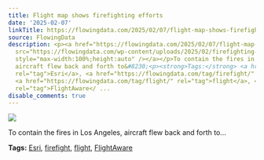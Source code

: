 ```yaml
---
title: Flight map shows firefighting efforts
date: '2025-02-07'
linkTitle: https://flowingdata.com/2025/02/07/flight-map-shows-firefighting-efforts/
source: FlowingData
description: <p><a href="https://flowingdata.com/2025/02/07/flight-map-shows-firefighting-efforts/"><img
  src="https://flowingdata.com/wp-content/uploads/2025/02/firefighting-750x422.png"
  style="max-width:100%;height:auto" /></a></p>To contain the fires in Los Angeles,
  aircraft flew back and forth to&#8230;<p><strong>Tags:</strong> <a href="https://flowingdata.com/tag/esri/"
  rel="tag">Esri</a>, <a href="https://flowingdata.com/tag/firefight/" rel="tag">firefight</a>,
  <a href="https://flowingdata.com/tag/flight/" rel="tag">flight</a>, <a href="https://flowingdata.com/tag/flightaware/"
  rel="tag">FlightAware</ ...
disable_comments: true
---
```

<p><a href="https://flowingdata.com/2025/02/07/flight-map-shows-firefighting-efforts/"><img src="https://flowingdata.com/wp-content/uploads/2025/02/firefighting-750x422.png" style="max-width:100%;height:auto" /></a></p>To contain the fires in Los Angeles, aircraft flew back and forth to&#8230;<p><strong>Tags:</strong> <a href="https://flowingdata.com/tag/esri/" rel="tag">Esri</a>, <a href="https://flowingdata.com/tag/firefight/" rel="tag">firefight</a>, <a href="https://flowingdata.com/tag/flight/" rel="tag">flight</a>, <a href="https://flowingdata.com/tag/flightaware/" rel="tag">FlightAware</ ...